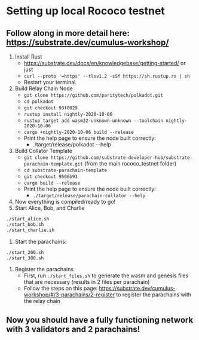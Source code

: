 # Setting up local Rococo testnet

## Follow along in more detail here: https://substrate.dev/cumulus-workshop/

1. Install Rust
	- https://substrate.dev/docs/en/knowledgebase/getting-started/ or just
	- `curl --proto '=https' --tlsv1.2 -sSf https://sh.rustup.rs | sh`
	- Restart your terminal
1. Build Relay Chain Node
	- `git clone https://github.com/paritytech/polkadot.git`
	- `cd polkadot`
	- `git checkout 93f0029`
	- `rustup install nightly-2020-10-06`
	- `rustup target add wasm32-unknown-unknown --toolchain nightly-2020-10-06`
	- `cargo +nightly-2020-10-06 build --release`
	- Print the help page to ensure the node built correctly:
		- ./target/release/polkadot --help
1. Build Collator Template
	- `git clone https://github.com/substrate-developer-hub/substrate-parachain-template.git` (from the main rococo_testnet folder)
	- `cd substrate-parachain-template`
	- `git checkout 9506b93`
	- `cargo build --release`
	- Print the help page to ensure the node built correctly:
		- `./target/release/parachain-collator --help`
1. Now everything is compiled/ready to go!
1. Start Alice, Bob, and Charlie
```bash
./start_alice.sh
./start_bob.sh
./start_charlie.sh
```
1. Start the parachains:
```bash
./start_200.sh
./start_300.sh
```
1. Register the parachains
	- First, run `./start_files.sh` to generate the wasm and genesis files that are necessary (results in 2 files per parachain)
	- Follow the steps on this page: https://substrate.dev/cumulus-workshop/#/3-parachains/2-register to register the parachains with the relay chain

## Now you should have a fully functioning network with 3 validators and 2 parachains!